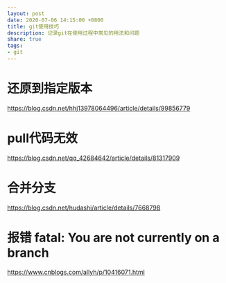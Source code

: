 ```yaml
---
layout: post
date: 2020-07-06 14:15:00 +0800
title: git使用技巧
description: 记录git在使用过程中常见的用法和问题
share: true
tags: 
- git
---
```




# 还原到指定版本

https://blog.csdn.net/hhj13978064496/article/details/99856779



# pull代码无效

https://blog.csdn.net/qq_42684642/article/details/81317909



# 合并分支

https://blog.csdn.net/hudashi/article/details/7668798



# 报错 fatal: You are not currently on a branch

https://www.cnblogs.com/allyh/p/10416071.html